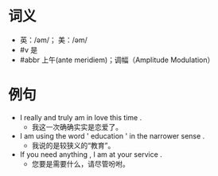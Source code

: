 # 词义
- 英：/əm/； 美：/əm/
- #v 是
- #abbr 上午(ante meridiem)；调幅（Amplitude Modulation）
# 例句
- I really and truly am in love this time .
	- 我这一次确确实实是恋爱了。
- I am using the word ' education ' in the narrower sense .
	- 我说的是较狭义的“教育”。
- If you need anything , I am at your service .
	- 您要是需要什么，请尽管吩咐。
